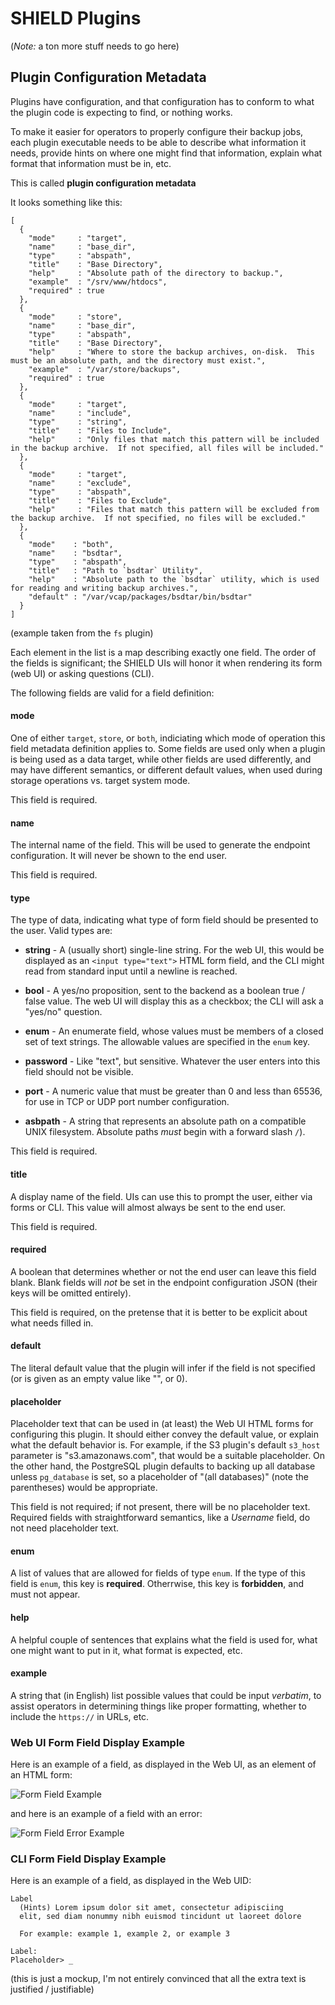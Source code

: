 SHIELD Plugins
==============

(*Note:* a ton more stuff needs to go here)

Plugin Configuration Metadata
-----------------------------

Plugins have configuration, and that configuration has to conform
to what the plugin code is expecting to find, or nothing works.

To make it easier for operators to properly configure their backup
jobs, each plugin executable needs to be able to describe what
information it needs, provide hints on where one might find that
information, explain what format that information must be in, etc.

This is called **plugin configuration metadata**

It looks something like this:

```
[
  {
    "mode"     : "target",
    "name"     : "base_dir",
    "type"     : "abspath",
    "title"    : "Base Directory",
    "help"     : "Absolute path of the directory to backup.",
    "example"  : "/srv/www/htdocs",
    "required" : true
  },
  {
    "mode"     : "store",
    "name"     : "base_dir",
    "type"     : "abspath",
    "title"    : "Base Directory",
    "help"     : "Where to store the backup archives, on-disk.  This must be an absolute path, and the directory must exist.",
    "example"  : "/var/store/backups",
    "required" : true
  },
  {
    "mode"     : "target",
    "name"     : "include",
    "type"     : "string",
    "title"    : "Files to Include",
    "help"     : "Only files that match this pattern will be included in the backup archive.  If not specified, all files will be included."
  },
  {
    "mode"     : "target",
    "name"     : "exclude",
    "type"     : "abspath",
    "title"    : "Files to Exclude",
    "help"     : "Files that match this pattern will be excluded from the backup archive.  If not specified, no files will be excluded."
  },
  {
    "mode"    : "both",
    "name"    : "bsdtar",
    "type"    : "abspath",
    "title"   : "Path to `bsdtar` Utility",
    "help"    : "Absolute path to the `bsdtar` utility, which is used for reading and writing backup archives.",
    "default" : "/var/vcap/packages/bsdtar/bin/bsdtar"
  }
]
```

(example taken from the `fs` plugin)

Each element in the list is a map describing exactly one field.
The order of the fields is significant; the SHIELD UIs will honor
it when rendering its form (web UI) or asking questions (CLI).

The following fields are valid for a field definition:

#### mode

One of either `target`, `store`, or `both`, indiciating which mode
of operation this field metadata definition applies to.  Some
fields are used only when a plugin is being used as a data target,
while other fields are used differently, and may have different
semantics, or different default values, when used during storage
operations vs. target system mode.

This field is required.

#### name

The internal name of the field.  This will be used to generate the
endpoint configuration.  It will never be shown to the end user.

This field is required.

#### type

The type of data, indicating what type of form field should be
presented to the user.  Valid types are:

- **string** - A (usually short) single-line string.  For the web
  UI, this would be displayed as an `<input type="text">` HTML
  form field, and the CLI might read from standard input until a
  newline is reached.

- **bool** - A yes/no proposition, sent to the backend as a
  boolean true / false value.  The web UI will display this as a
  checkbox; the CLI will ask a "yes/no" question.

- **enum** - An enumerate field, whose values must be members of a
  closed set of text strings.  The allowable values are specified
  in the `enum` key.

- **password** - Like "text", but sensitive.  Whatever the user
  enters into this field should not be visible.

- **port** - A numeric value that must be greater than 0 and less
  than 65536, for use in TCP or UDP port number configuration.

- **asbpath** - A string that represents an absolute path on a
  compatible UNIX filesystem.  Absolute paths _must_ begin with a
  forward slash `/`).

This field is required.

#### title

A display name of the field.  UIs can use this to prompt the user,
either via forms or CLI.  This value will almost always be sent to
the end user.

This field is required.

#### required

A boolean that determines whether or not the end user can leave
this field blank.  Blank fields will _not_ be set in the endpoint
configuration JSON (their keys will be omitted entirely).

This field is required, on the pretense that it is better to be
explicit about what needs filled in.

#### default

The literal default value that the plugin will infer if the field
is not specified (or is given as an empty value like "", or 0).

#### placeholder

Placeholder text that can be used in (at least) the Web UI HTML
forms for configuring this plugin.  It should either convey the
default value, or explain what the default behavior is.  For
example, if the S3 plugin's default `s3_host` parameter is
"s3.amazonaws.com", that would be a suitable placeholder.  On the
other hand, the PostgreSQL plugin defaults to backing up all
database unless `pg_database` is set, so a placeholder of "(all
databases)" (note the parentheses) would be appropriate.

This field is not required; if not present, there will be no
placeholder text.  Required fields with straightforward semantics,
like a _Username_ field, do not need placeholder text.

#### enum

A list of values that are allowed for fields of type `enum`.  If
the type of this field is `enum`, this key is **required**.
Otherrwise, this key is **forbidden**, and must not appear.

#### help

A helpful couple of sentences that explains what the field is used
for, what one might want to put in it, what format is expected,
etc.

#### example

A string that (in English) list possible values that could be
input _verbatim_, to assist operators in determining things like
proper formatting, whether to include the `https://` in URLs, etc.

### Web UI Form Field Display Example

Here is an example of a field, as displayed in the Web UI, as an
element of an HTML form:

![Form Field Example](images/plugin-field.png)

and here is an example of a field with an error:

![Form Field Error Example](images/plugin-field-error.png)

### CLI Form Field Display Example

Here is an example of a field, as displayed in the Web UID:

```
Label
  (Hints) Lorem ipsum dolor sit amet, consectetur adipisciing
  elit, sed diam nonummy nibh euismod tincidunt ut laoreet dolore

  For example: example 1, example 2, or example 3

Label:
Placeholder> _
```

(this is just a mockup, I'm not entirely convinced that all the
 extra text is justified / justifiable)


